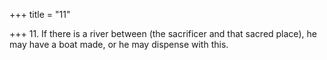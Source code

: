 +++
title = "11"

+++
11. If there is a river between (the sacrificer and that sacred place), he may have a boat made, or he may dispense with this.
